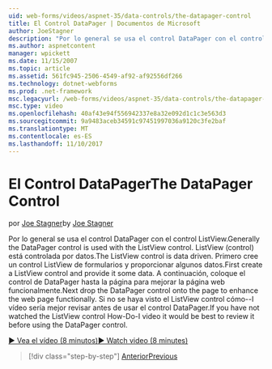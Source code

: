 ```yaml
---
uid: web-forms/videos/aspnet-35/data-controls/the-datapager-control
title: El Control DataPager | Documentos de Microsoft
author: JoeStagner
description: "Por lo general se usa el control DataPager con el control ListView. ListView (control) está controlada por datos. Primero cree un control ListView de formularios y proporcionar algunos d..."
ms.author: aspnetcontent
manager: wpickett
ms.date: 11/15/2007
ms.topic: article
ms.assetid: 561fc945-2506-4549-af92-af92556df266
ms.technology: dotnet-webforms
ms.prod: .net-framework
msc.legacyurl: /web-forms/videos/aspnet-35/data-controls/the-datapager-control
msc.type: video
ms.openlocfilehash: 40af43e94f556942337e8a32e092d1c1c3e563d3
ms.sourcegitcommit: 9a9483aceb34591c97451997036a9120c3fe2baf
ms.translationtype: MT
ms.contentlocale: es-ES
ms.lasthandoff: 11/10/2017
---
```

<a name="the-datapager-control"></a><span data-ttu-id="ab090-105">El Control DataPager</span><span class="sxs-lookup"><span data-stu-id="ab090-105">The DataPager Control</span></span>
====================
<span data-ttu-id="ab090-106">por [Joe Stagner](https://github.com/JoeStagner)</span><span class="sxs-lookup"><span data-stu-id="ab090-106">by [Joe Stagner](https://github.com/JoeStagner)</span></span>

<span data-ttu-id="ab090-107">Por lo general se usa el control DataPager con el control ListView.</span><span class="sxs-lookup"><span data-stu-id="ab090-107">Generally the DataPager control is used with the ListView control.</span></span> <span data-ttu-id="ab090-108">ListView (control) está controlada por datos.</span><span class="sxs-lookup"><span data-stu-id="ab090-108">The ListView control is data driven.</span></span> <span data-ttu-id="ab090-109">Primero cree un control ListView de formularios y proporcionar algunos datos.</span><span class="sxs-lookup"><span data-stu-id="ab090-109">First create a ListView control and provide it some data.</span></span> <span data-ttu-id="ab090-110">A continuación, coloque el control de DataPager hasta la página para mejorar la página web funcionalmente.</span><span class="sxs-lookup"><span data-stu-id="ab090-110">Next drop the DataPager control onto the page to enhance the web page functionally.</span></span> <span data-ttu-id="ab090-111">Si no se haya visto el ListView control cómo--I vídeo sería mejor revisar antes de usar el control DataPager.</span><span class="sxs-lookup"><span data-stu-id="ab090-111">If you have not watched the ListView control How-Do-I video it would be best to review it before using the DataPager control.</span></span>

[<span data-ttu-id="ab090-112">&#9654; Vea el vídeo (8 minutos)</span><span class="sxs-lookup"><span data-stu-id="ab090-112">&#9654; Watch video (8 minutes)</span></span>](https://channel9.msdn.com/Blogs/ASP-NET-Site-Videos/the-datapager-control)

>[!div class="step-by-step"]
[<span data-ttu-id="ab090-113">Anterior</span><span class="sxs-lookup"><span data-stu-id="ab090-113">Previous</span></span>](the-listview-control.md)
